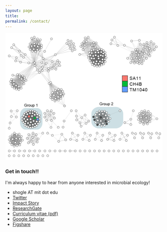 ```yaml
---
layout: page
title: 
permalink: /contact/
---
```

![desk](/images/protein_network.png)
### Get in touch!!
I'm always happy to hear from anyone interested in microbial ecology!

* shogle AT mit dot edu
* [Twitter](https://twitter.com/@slhogle)
* [Impact Story](https://impactstory.org/ShaneHogle)
* [ResearchGate](https://researchgate.net/profile/Shane_Hogle)
* [Curriculum vitae (pdf)](/CV/ShaneHogleCV.pdf)
* [Google Scholar](http://scholar.google.com/citations?user=WKVJzbgAAAAJ&hl=en&oi=ao)
* [Figshare](http://figshare.com/authors/Shane_Hogle/525595)
